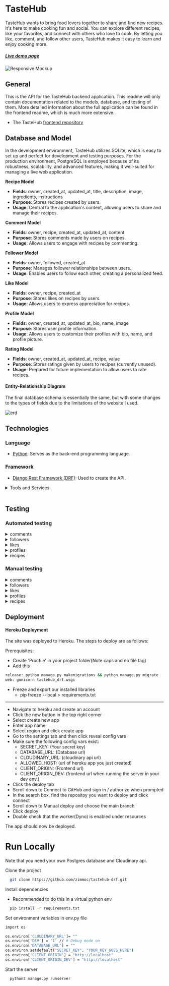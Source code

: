 # TasteHub

TasteHub wants to bring food lovers together to share and find new recipes. It's here to make cooking fun and social. You can explore different recipes, like your favorites, and connect with others who love to cook. By letting you like, comment, and follow other users, TasteHub makes it easy to learn and enjoy cooking more.


##### [Live demo page](https://tastehub-c1a3a811ccbe.herokuapp.com/)


![Responsive Mockup](/readme/all-devices-black.png)

## General

This is the API for the TasteHub backend application. This readme will only contain documentation related to the models, database, and testing of them. More detailed information about the full application can be found in the frontend readme, which is much more extensive.

- The TasteHub [frontend repository](https://github.com/zimmoc/tastehub)

## Database and Model

In the development environment, TasteHub utilizes SQLite, which is easy to set up and perfect for development and testing purposes. For the production environment, PostgreSQL is employed because of its robustness, scalability, and advanced features, making it well-suited for managing a live web application.


__Recipe Model__
- **Fields**: owner, created_at, updated_at, title, description, image, ingredients, instructions
- **Purpose**: Stores recipes created by users.
- **Usage**: Central to the application's content, allowing users to share and manage their recipes.


__Comment Model__
- **Fields**: owner, recipe, created_at, updated_at, content
- **Purpose**: Stores comments made by users on recipes.
- **Usage**: Allows users to engage with recipes by commenting.

__Follower Model__
- **Fields**: owner, followed, created_at
- **Purpose**: Manages follower relationships between users.
- **Usage**: Enables users to follow each other, creating a personalized feed.

__Like Model__
- **Fields**: owner, recipe, created_at
- **Purpose**: Stores likes on recipes by users.
- **Usage**: Allows users to express appreciation for recipes.

__Profile Model__
- **Fields**: owner, created_at, updated_at, bio, name, image
- **Purpose**: Stores user profile information.
- **Usage**: Allows users to customize their profiles with bio, name, and profile picture.

__Rating Model__
- **Fields**: owner, created_at, updated_at, recipe, value
- **Purpose**: Stores ratings given by users to recipes (currently unused).
- **Usage**: Prepared for future implementation to allow users to rate recipes.


#### Entity-Relationship Diagram

The final database schema is essentially the same, but with some changes to the types of fields due to the limitations of the website I used.

![erd](/readme/erd.png)

## Technologies

### Language

- [Python](https://www.python.org/): Serves as the back-end programming language.

### Framework

- [Django Rest Framework (DRF)](https://www.django-rest-framework.org/): Used to create the API.


<details>
<summary>Tools and Services</summary>
<br>


- **[Git](https://git-scm.com/)**: Utilized for version control, enabling you to track changes and collaborate on code effectively.
- **[GitHub](https://github.com/)**: Essential for hosting repositories, facilitating version control, collaboration, and secure online code storage.
- **[Gitpod](https://gitpod.io/)**: Streamlines the development process with a pre-configured, cloud-based development environment that's ready for coding instantly.
- **[Google Dev Tools](https://developers.google.com/web/tools)**: Used for testing, debugging, and styling during development.
- **[Heroku](https://www.heroku.com/)**: A platform for deploying and hosting web applications, ensuring your app is accessible online.
- **[PostgreSQL](https://dbs.ci-dbs.net/)**: Provided by Code Institute, this database system is used for its robustness and compatibility with Django.

</details>
<br>

## Testing

### Automated testing

<details>
<summary>comments</summary>

### Summary

These tests cover the essential functionalities of the Comment model in the application. They ensure that users can create, retrieve, update, and delete comments, as well as prevent unauthorized users from modifying or deleting comments. The tests also validate that the application's data integrity is maintained by ensuring that only the comment owner can perform update and delete operations.

<hr />

**test_create_comment**
- **Purpose**: To verify that a comment can be successfully created.
- **What was tested**: 
  - Posting a new comment to the comments endpoint.
  - Checking the response status code.
  - Ensuring the comment is correctly added to the database.
  - Verifying the content, recipe, and owner of the newly created comment.
- **Why**: To ensure that the comment creation functionality works as expected and stores the comment details correctly.

<hr />

**test_retrieve_comments_list**
- **Purpose**: To verify that a list of comments can be retrieved.
- **What was tested**: 
  - Sending a GET request to retrieve all comments.
  - Checking the response status code.
  - Ensuring the correct number of comments is returned.
  - Verifying the content of the retrieved comments.
- **Why**: To ensure that the comments list endpoint returns the correct data.

<hr />

**test_retrieve_comment_detail**
- **Purpose**: To verify that a specific comment can be retrieved by its ID.
- **What was tested**: 
  - Sending a GET request to retrieve a specific comment by ID.
  - Checking the response status code.
  - Verifying the content of the retrieved comment.
- **Why**: To ensure that the comment detail endpoint returns the correct data for a given comment ID.

<hr />

**test_update_comment**
- **Purpose**: To verify that a comment can be updated by its owner.
- **What was tested**: 
  - Sending a PUT request to update the content of a comment.
  - Checking the response status code.
  - Ensuring the comment content is updated in the database.
- **Why**: To ensure that the comment update functionality works as expected and only the owner can update the comment.

<hr />

**test_delete_comment**
- **Purpose**: To verify that a comment can be deleted by its owner.
- **What was tested**: 
  - Sending a DELETE request to delete a comment.
  - Checking the response status code.
  - Ensuring the comment is removed from the database.
- **Why**: To ensure that the comment deletion functionality works as expected and only the owner can delete the comment.

<hr />

**test_non_owner_cannot_update_comment**
- **Purpose**: To verify that a comment cannot be updated by a user who is not the owner.
- **What was tested**: 
  - Attempting to update a comment by a non-owner.
  - Checking the response status code.
  - Ensuring the comment content is not changed in the database.
- **Why**: To ensure that only the comment owner can update the comment, maintaining data integrity and security.

<hr />

**test_non_owner_cannot_delete_comment**
- **Purpose**: To verify that a comment cannot be deleted by a user who is not the owner.
- **What was tested**: 
  - Attempting to delete a comment by a non-owner.
  - Checking the response status code.
  - Ensuring the comment is not removed from the database.
- **Why**: To ensure that only the comment owner can delete the comment, maintaining data integrity and security.

<hr />

</details>

<details>
<summary>followers</summary>

### Summary

These tests cover the essential functionalities of the Follower model in the application. They ensure that users can follow and unfollow other users, retrieve lists and details of followers, and that the application maintains data integrity by preventing duplicate follower relationships and unauthorized deletions.

<hr />

**test_create_follower**
- **Purpose**: To verify that a user can successfully follow another user.
- **What was tested**:
  - Posting a new follower relationship to the followers endpoint.
  - Checking the response status code.
  - Ensuring the follower relationship is correctly added to the database.
  - Verifying the owner and followed user of the newly created follower relationship.
- **Why**: To ensure that the follower creation functionality works as expected and stores the follower details correctly.

<hr />

**test_retrieve_followers_list**
- **Purpose**: To verify that a list of followers can be retrieved.
- **What was tested**:
  - Sending a GET request to retrieve all followers.
  - Checking the response status code.
  - Ensuring the correct number of followers is returned.
  - Verifying the owner of the retrieved followers.
- **Why**: To ensure that the followers list endpoint returns the correct data.

<hr />

**test_retrieve_follower_detail**
- **Purpose**: To verify that a specific follower can be retrieved by its ID.
- **What was tested**:
  - Sending a GET request to retrieve a specific follower by ID.
  - Checking the response status code.
  - Verifying the owner of the retrieved follower.
- **Why**: To ensure that the follower detail endpoint returns the correct data for a given follower ID.

<hr />

**test_delete_follower**
- **Purpose**: To verify that a user can unfollow another user.
- **What was tested**:
  - Sending a DELETE request to delete a follower relationship.
  - Checking the response status code.
  - Ensuring the follower relationship is removed from the database.
- **Why**: To ensure that the follower deletion functionality works as expected and allows users to unfollow others.

<hr />

**test_cannot_follow_twice**
- **Purpose**: To verify that a user cannot follow the same user twice.
- **What was tested**:
  - Attempting to create a duplicate follower relationship.
  - Checking the response status code.
  - Ensuring the follower relationship is not duplicated in the database.
- **Why**: To ensure that the follower creation functionality prevents duplicates, maintaining data integrity.

<hr />

**test_non_owner_cannot_delete_follower**
- **Purpose**: To verify that a user cannot delete another user's follower relationship.
- **What was tested**:
  - Attempting to delete a follower relationship by a non-owner.
  - Checking the response status code.
  - Ensuring the follower relationship is not removed from the database.
- **Why**: To ensure that only the follower relationship owner can delete the follower relationship, maintaining data integrity and security.

<hr />

</details>

<details>
<summary>likes</summary>

### Summary
These tests cover the essential functionalities of the Like model in the application. They ensure that users can like and unlike recipes, retrieve lists and details of likes, and that the application maintains data integrity by preventing duplicate likes and unauthorized deletions.

<hr />

**test_create_like**
- **Purpose**: To verify that a new like can be created for a recipe by a different user.
- **What was tested**:
  - Creating a like for a recipe by a different user.
  - Checking the response status code.
  - Ensuring the like is added to the database with the correct owner and recipe.
- **Why**: To confirm that users can like recipes, ensuring the like functionality works as intended.

<hr />

**test_retrieve_likes_list**
- **Purpose**: To verify that the list of likes can be retrieved correctly.
- **What was tested**:
  - Retrieving the list of likes for a user.
  - Checking the response status code.
  - Ensuring the correct number of likes and their details are returned.
- **Why**: To ensure the API returns the correct list of likes, facilitating the display of liked recipes.

<hr />

**test_retrieve_like_detail**
- **Purpose**: To verify that the details of a single like can be retrieved correctly.
- **What was tested**:
  - Retrieving the details of a specific like.
  - Checking the response status code.
  - Ensuring the correct details of the like are returned.
- **Why**: To confirm that users can view details of their likes, providing necessary information about who liked a recipe and when.

<hr />

**test_delete_like**
- **Purpose**: To verify that a like can be deleted by its owner.
- **What was tested**:
  - Deleting a like.
  - Checking the response status code.
  - Ensuring the like is removed from the database.
- **Why**: To confirm that users can remove their likes, giving them control over their interactions with recipes.

<hr />

**test_cannot_like_twice**
- **Purpose**: To verify that a user cannot like the same recipe more than once.
- **What was tested**:
  - Attempting to like a recipe twice within a transaction block.
  - Checking the response status code.
  - Ensuring no duplicate like is added to the database.
- **Why**: To maintain data integrity by preventing duplicate likes, ensuring accurate like counts.

<hr />

**test_non_owner_cannot_delete_like**
- **Purpose**: To verify that a user cannot delete another user's like.
- **What was tested**:
  - Attempting to delete a like by a non-owner.
  - Checking the response status code.
  - Ensuring the like is not removed from the database.
- **Why**: To ensure that only the owner of the like can delete it, preserving the authenticity of user interactions.

</details>

<details>
<summary>profiles</summary>

### Summary
These tests cover the essential functionalities of the Profile model in the application. They ensure that profiles are created upon user registration, users can retrieve and update their profiles, and that data integrity is maintained by preventing unauthorized users from updating profiles they do not own. This is crucial for maintaining user privacy and ensuring that profile data is accurate and secure.

<hr />

**test_create_profile**
- **Purpose**: To verify the creation of a profile upon user registration.
- **What was tested**:
  - Fetching profiles list to ensure profiles are created.
  - Checking the response status code.
  - Ensuring the correct number of profiles is returned.
- **Why**: To ensure that profiles are correctly created for new users.

<hr />

**test_retrieve_profiles_list**
- **Purpose**: To verify that the list of profiles can be retrieved.
- **What was tested**:
  - Retrieving the list of profiles.
  - Checking the response status code.
  - Ensuring the correct number of profiles and correct data is returned.
- **Why**: To ensure that profiles can be listed, which is essential for displaying user information.

<hr />

**test_retrieve_profile_detail**
- **Purpose**: To verify that a specific profile can be retrieved.
- **What was tested**:
  - Retrieving a specific profile's details.
  - Checking the response status code.
  - Ensuring the correct profile data is returned.
- **Why**: To ensure that individual profile details can be fetched, which is necessary for viewing user profiles.

<hr />

**test_update_profile**
- **Purpose**: To verify that a user can update their profile.
- **What was tested**:
  - Updating profile details.
  - Checking the response status code.
  - Ensuring the profile data is updated in the database.
- **Why**: To ensure that users can modify their profile information.

<hr />

**test_non_owner_cannot_update_profile**
- **Purpose**: To verify that users cannot update profiles they do not own.
- **What was tested**:
  - Attempting to update another user's profile.
  - Checking the response status code.
  - Ensuring the profile data is not updated in the database.
- **Why**: To maintain data integrity and security by ensuring that only profile owners can update their profiles.

<hr />

</details>

<details>
<summary>recipes</summary>

### Summary
These tests cover the core functionalities of the Recipe model in the application. They ensure that users can create, retrieve, update, and delete recipes, while also enforcing permissions so that only the recipe owner can make modifications or deletions.

<hr />

**test_create_recipe**
- **Purpose**: To verify that a user can create a new recipe.
- **What was tested**:
  - Creating a new recipe with valid data.
  - Checking the response status code.
  - Ensuring the new recipe is added to the database.
- **Why**: To confirm that the recipe creation functionality works as intended.

<hr />

**test_retrieve_recipes_list**
- **Purpose**: To ensure the recipes list can be retrieved.
- **What was tested**:
  - Retrieving the list of recipes.
  - Checking the response status code.
  - Verifying the correct number of recipes is returned.
- **Why**: To verify that the recipe listing functionality works correctly.

<hr />

**test_retrieve_recipe_detail**
- **Purpose**: To ensure that a specific recipe's details can be retrieved.
- **What was tested**:
  - Retrieving a specific recipe's details.
  - Checking the response status code.
  - Verifying the returned recipe details are correct.
- **Why**: To confirm that the recipe detail retrieval functionality works as expected.

<hr />

**test_update_recipe**
- **Purpose**: To verify that a user can update their own recipe.
- **What was tested**:
  - Updating a recipe's details.
  - Checking the response status code.
  - Ensuring the recipe details are updated in the database.
- **Why**: To ensure that the recipe update functionality works correctly.

<hr />

**test_delete_recipe**
- **Purpose**: To verify that a user can delete their own recipe.
- **What was tested**:
  - Deleting a recipe.
  - Checking the response status code.
  - Ensuring the recipe is removed from the database.
- **Why**: To confirm that the recipe deletion functionality works as intended.

<hr />

**test_non_owner_cannot_update_recipe**
- **Purpose**: To ensure that a user cannot update another user's recipe.
- **What was tested**:
  - Attempting to update another user's recipe.
  - Checking the response status code.
  - Ensuring the recipe details are not changed in the database.
- **Why**: To maintain data integrity and security by preventing unauthorized updates.

<hr />

**test_non_owner_cannot_delete_recipe**
- **Purpose**: To ensure that a user cannot delete another user's recipe.
- **What was tested**:
  - Attempting to delete another user's recipe.
  - Checking the response status code.
  - Ensuring the recipe is not removed from the database.
- **Why**: To maintain data integrity and security by preventing unauthorized deletions.

<hr />

</details>

### Manual testing

<details>
  <summary>comments</summary>

  <hr />
  
  **Test: Create Comment**
  - **Purpose**: To verify that a logged-in user can create a comment on a recipe.
  - **Expected Result**: The comment should be successfully created and associated with the correct recipe and user.
  - **Method**:
    1. Log in as a test user.
    2. Send a POST request to `/comments/` with the recipe ID and comment content.
    3. Check the response status and data.
  - **Result**:
    - Status code: 201 Created
    - Response contains the new comment data with correct recipe and user IDs.

    <hr />
  
  **Test: Retrieve Comments List**
  - **Purpose**: To verify that the comments list can be retrieved.
  - **Expected Result**: A list of comments is retrieved and displayed.
  - **Method**:
    1. Log in as a test user.
    2. Send a GET request to `/comments/`.
    3. Check the response status and data.
  - **Result**:
    - Status code: 200 OK
    - Response contains a list of comments.

    <hr />
  
  **Test: Update Comment**
  - **Purpose**: To verify that a user can update their own comment.
  - **Expected Result**: The comment is successfully updated.
  - **Method**:
    1. Log in as the comment owner.
    2. Send a PUT request to `/comments/{id}` with the updated content.
    3. Check the response status and data.
  - **Result**:
    - Status code: 200 OK
    - Response contains the updated comment data.

    <hr />
  
  **Test: Delete Comment**
  - **Purpose**: To verify that a user can delete their own comment.
  - **Expected Result**: The comment is successfully deleted.
  - **Method**:
    1. Log in as the comment owner.
    2. Send a DELETE request to `/comments/{id}`.
    3. Check the response status.
  - **Result**:
    - Status code: 204 No Content
    - Comment is removed from the database.

    <hr />
  
</details>



<details>
  <summary>followers</summary>

  <hr />

**Test: Follow User**
- **Purpose**: To verify that a user can follow another user.
- **Expected Result**: The user is successfully followed.
- **Method**:
  1. Log in as a test user.
  2. Send a POST request to `/followers/` with the followed user ID.
  3. Check the response status and data.
- **Result**: 
  - Status code: 201 Created
  - Response contains the new follower data.

  <hr />

**Test: Unfollow User**
- **Purpose**: To verify that a user can unfollow another user.
- **Expected Result**: The user is successfully unfollowed.
- **Method**:
  1. Log in as a test user.
  2. Send a DELETE request to `/followers/{id}`.
  3. Check the response status.
- **Result**: 
  - Status code: 204 No Content
  - Follower relationship is removed from the database.

  <hr />

  </details>


<details>
  <summary>likes</summary>

  <hr />

**Test: Like Recipe**
- **Purpose**: To verify that a user can like a recipe.
- **Expected Result**: The recipe is successfully liked.
- **Method**:
  1. Log in as a test user.
  2. Send a POST request to `/likes/` with the recipe ID.
  3. Check the response status and data.
- **Result**: 
  - Status code: 201 Created
  - Response contains the new like data.

  <hr />

**Test: Unlike Recipe**
- **Purpose**: To verify that a user can unlike a recipe.
- **Expected Result**: The recipe is successfully unliked.
- **Method**:
  1. Log in as a test user.
  2. Send a DELETE request to `/likes/{id}`.
  3. Check the response status.
- **Result**: 
  - Status code: 204 No Content
  - Like is removed from the database.

  <hr />

  </details>

<details>
  <summary>profiles</summary>

  <hr />

**Test: View Profile**
- **Purpose**: To verify that a user can view their profile and other users' profiles.
- **Expected Result**: The profile information is displayed correctly.
- **Method**:
  1. Send a GET request to `/profiles/{id}`.
  2. Check the response status and data.
- **Result**: 
  - Status code: 200 OK
  - Response contains the profile information.

  <hr />

**Test: Edit Profile**
- **Purpose**: To verify that a user can edit their profile information.
- **Expected Result**: The profile is successfully updated.
- **Method**:
  1. Log in as a test user.
  2. Send a PUT request to `/profiles/{id}` with updated profile data.
  3. Check the response status and data.
- **Result**: 
  - Status code: 200 OK
  - Response contains the updated profile data.

  <hr />

  </details>

<details>
  <summary>recipes</summary>

  <hr />

**Test: Create Recipe**
- **Purpose**: To verify that a user can create a new recipe.
- **Expected Result**: The recipe is successfully created and listed.
- **Method**:
  1. Log in as a test user.
  2. Send a POST request to `/recipes/` with the recipe data.
  3. Check the response status and data.
- **Result**: 
  - Status code: 201 Created
  - Response contains the new recipe data.

  <hr />

**Test: View Recipe**
- **Purpose**: To verify that a user can view a recipe's details.
- **Expected Result**: The recipe details are displayed correctly.
- **Method**:
  1. Send a GET request to `/recipes/{id}`.
  2. Check the response status and data.
- **Result**: 
  - Status code: 200 OK
  - Response contains the recipe details.

  <hr />

**Test: Edit Recipe**
- **Purpose**: To verify that a user can edit their own recipe.
- **Expected Result**: The recipe is successfully updated.
- **Method**:
  1. Log in as the recipe owner.
  2. Send a PUT request to `/recipes/{id}` with updated recipe data.
  3. Check the response status and data.
- **Result**: 
  - Status code: 200 OK
  - Response contains the updated recipe data.

  <hr />

**Test: Delete Recipe**
- **Purpose**: To verify that a user can delete their own recipe.
- **Expected Result**: The recipe is successfully deleted.
- **Method**:
  1. Log in as the recipe owner.
  2. Send a DELETE request to `/recipes/{id}`.
  3. Check the response status.
- **Result**: 
  - Status code: 204 No Content
  - Recipe is removed from the database.

  <hr />

  </details>


## Deployment

#### Heroku Deployment
The site was deployed to Heroku. The steps to deploy are as follows:

Prerequisites:
- Create 'Procfile' in your project folder(Note caps and no file tag)
- Add this

```bash
release: python manage.py makemigrations && python manage.py migrate
web: gunicorn tastehub_drf.wsgi
```
- Freeze and export our installed libraries
    - pip freeze --local > requirements.txt

<hr>

- Navigate to heroku and create an account
- Click the new button in the top right corner
- Select create new app
- Enter app name
- Select region and click create app
- Go to the settings tab and then click reveal config vars
- Make sure the following config vars exist:
  - SECRET_KEY: (Your secret key)
  - DATABASE_URL: (Database url)
  - CLOUDINARY_URL: (cloudinary api url)
  - ALLOWED_HOST: (url of heroku app you just created)
  - CLIENT_ORIGIN: (Frontend url)
  - CLIENT_ORIGIN_DEV: (frontend url when running the server in your dev env.)
- Click the deploy tab
- Scroll down to Connect to GitHub and sign in / authorize when prompted
- In the search box, find the repositoy you want to deploy and click connect
- Scroll down to Manual deploy and choose the main branch
- Click deploy
- Double check that the worker(Dyno) is enabled under resources

The app should now be deployed.


# Run Locally
Note that you need your own Postgres database and Cloudinary api.

Clone the project

```bash
  git clone https://github.com/zimmoc/tastehub-drf.git
```

Install dependencies
- Recommended to do this in a virtual python env


```bash
  pip install -r requirements.txt
```

Set environment variables in env.py file

```bash
import os

os.environ['CLOUDINARY_URL']= ""
os.environ['DEV'] = '1' // # Debug mode on
os.environ['DATABASE_URL'] = ""
os.environ.setdefault("SECRET_KEY", "YOUR_KEY_GOES_HERE")
os.environ['CLIENT_ORIGIN'] = "http://localhost"
os.environ['CLIENT_ORIGIN_DEV'] = "http://localhost"
```

Start the server

```bash
  python3 manage.py runserver
```
